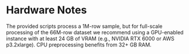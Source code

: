 # Hardware Notes

The provided scripts process a 1M-row sample, but for full-scale processing of the 66M-row dataset we recommend using a GPU-enabled instance with at least 24 GB of VRAM (e.g., NVIDIA RTX 6000 or AWS p3.2xlarge). CPU preprocessing benefits from 32+ GB RAM.
